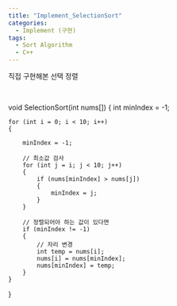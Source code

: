 ```yaml
---
title: "Implement_SelectionSort"
categories:
  - Implement (구현)
tags:
  - Sort Algorithm
  - C++
---
```


직접 구현해본 선택 정렬

<br>

void SelectionSort(int nums[])
{
	int minIndex = -1;

	for (int i = 0; i < 10; i++)
	{
		
		minIndex = -1;

		// 최소값 검사
		for (int j = i; j < 10; j++)
		{
			if (nums[minIndex] > nums[j])
			{
				minIndex = j;
			}
		}

		// 정렬되어야 하는 값이 있다면
		if (minIndex != -1)
		{
			// 자리 변경
			int temp = nums[i];
			nums[i] = nums[minIndex];
			nums[minIndex] = temp;
		}
	}
}
